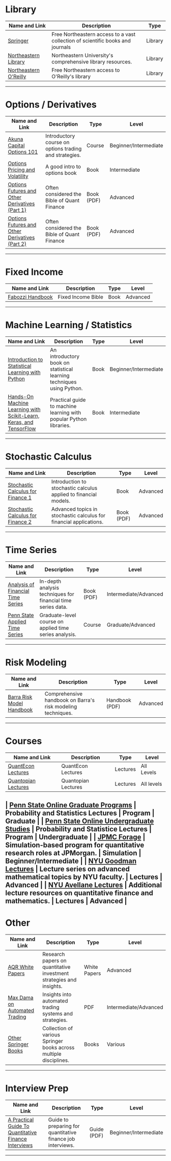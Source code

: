# Library

| **Name and Link** | **Description** | **Type** 
| --- | --- | --- 
| [Springer](https://login.ezproxy.neu.edu/login?url=https://link.springer.com) | Free Northeastern access to a vast collection of scientific books and journals | Library 
| [Northeastern Library](https://library.northeastern.edu/) | Northeastern University's comprehensive library resources. | Library 
| [Northeastern O'Reilly](https://www.oreilly.com/library-access/) | Free Northeastern access to O'Reilly's library | Library 

---

# Options / Derivatives

| **Name and Link** | **Description** | **Type** | **Level** |
| --- | --- | --- | --- |
| [Akuna Capital Options 101](https://akunacapital.teachable.com/) | Introductory course on options trading and strategies. | Course | Beginner/Intermediate |
| [Options Pricing and Volatility](https://www.amazon.com/Option-Volatility-Pricing-Strategies-Techniques/dp/0071818774) | A good intro to options book | Book | Intermediate |
| [Options Futures and Other Derivatives (Part 1)](https://faculty.ksu.edu.sa/sites/default/files/options_futures_and_other_derivatives_8th_ed_part1.pdf) | Often considered the Bible of Quant Finance | Book (PDF) | Advanced |
| [Options Futures and Other Derivatives (Part 2)](https://faculty.ksu.edu.sa/sites/default/files/options_futures_and_other_derivatives_8th_ed_part2.pdf) | Often considered the Bible of Quant Finance | Book (PDF) | Advanced |

---

# Fixed Income

| **Name and Link** | **Description** | **Type** | **Level** |
| --- | --- | --- | --- |
| [Fabozzi Handbook](https://www.amazon.com/Handbook-Fixed-Income-Securities-Ninth/dp/1260473899/ref=asc_df_1260473899/?tag=hyprod-20&linkCode=df0&hvadid=693308329810&hvpos=&hvnetw=g&hvrand=12384469417569397372&hvpone=&hvptwo=&hvqmt=&hvdev=c&hvdvcmdl=&hvlocint=&hvlocphy=1018127&hvtargid=pla-942685423894&psc=1&mcid=73360017eed139a78e91781f305e694c) | Fixed Income Bible | Book | Advanced |

---

# Machine Learning / Statistics

| **Name and Link** | **Description** | **Type** | **Level** |
| --- | --- | --- | --- |
| [Introduction to Statistical Learning with Python](https://www.statlearning.com/) | An introductory book on statistical learning techniques using Python. | Book | Beginner/Intermediate |
| [Hands-On Machine Learning with Scikit-Learn, Keras, and TensorFlow](https://learning.oreilly.com/library/view/-/9781098125967/) | Practical guide to machine learning with popular Python libraries. | Book | Intermediate |

---

# Stochastic Calculus

| **Name and Link** | **Description** | **Type** | **Level** |
| --- | --- | --- | --- |
| [Stochastic Calculus for Finance 1](https://link-springer-com.ezproxy.neu.edu/book/10.1007/978-0-387-22527-2) | Introduction to stochastic calculus applied to financial models. | Book | Advanced |
| [Stochastic Calculus for Finance 2](https://cms.dm.uba.ar/academico/materias/2docuat2016/analisis_cuantitativo_en_finanzas/Steve_ShreveStochastic_Calculus_for_Finance_II.pdf) | Advanced topics in stochastic calculus for financial applications. | Book (PDF) | Advanced |

---

# Time Series

| **Name and Link** | **Description** | **Type** | **Level** |
| --- | --- | --- | --- |
| [Analysis of Financial Time Series](https://cpb-us-w2.wpmucdn.com/blog.nus.edu.sg/dist/0/6796/files/2017/03/analysis-of-financial-time-series-copy-2ffgm3v.pdf) | In-depth analysis techniques for financial time series data. | Book (PDF) | Intermediate/Advanced |
| [Penn State Applied Time Series](https://online.stat.psu.edu/stat510/) | Graduate-level course on applied time series analysis. | Course | Graduate/Advanced |

---

# Risk Modeling

| **Name and Link** | **Description** | **Type** | **Level** |
| --- | --- | --- | --- |
| [Barra Risk Model Handbook](https://roycheng.cn/files/riskModels/barra_risk_model_handbook.pdf) | Comprehensive handbook on Barra's risk modeling techniques. | Handbook (PDF) | Advanced |

---

# Courses

| **Name and Link** | **Description** | **Type** | **Level** |
| --- | --- | --- | --- |
| [QuantEcon Lectures](https://quantecon.org/lectures/) | QuantEcon Lectures | Lectures | All Levels |
| [Quantopian Lectures](https://community.quantopian.com/home) | Quantopian Lectures | Lectures | All levels |

| [Penn State Online Graduate Programs](https://online.stat.psu.edu/statprogram/graduate-programs) | Probability and Statistics Lectures | Program | Graduate |
| [Penn State Online Undergraduate Studies](https://online.stat.psu.edu/statprogram/undergraduate-studies) | Probability and Statistice Lectures | Program | Undergraduate |
| [JPMC Forage](https://www.theforage.com/simulations/jpmorgan/quantitative-research-11oc) | Simulation-based program for quantitative research roles at JPMorgan. | Simulation | Beginner/Intermediate |
| [NYU Goodman Lectures](https://math.nyu.edu/~goodman/teaching/teaching.html) | Lecture series on advanced mathematical topics by NYU faculty. | Lectures | Advanced |
| [NYU Avellane Lectures](https://math.nyu.edu/~avellane/) | Additional lecture resources on quantitative finance and mathematics. | Lectures | Advanced |
---

# Other

| **Name and Link** | **Description** | **Type** | **Level** |
| --- | --- | --- | --- |
| [AQR White Papers](https://www.aqr.com/Insights/Research/White-Papers) | Research papers on quantitative investment strategies and insights. | White Papers | Advanced |
| [Max Dama on Automated Trading](http://isomorphisms.sdf.org/maxdama.pdf) | Insights into automated trading systems and strategies. | PDF | Intermediate/Advanced |
| [Other Springer Books](https://www-springer-com.ezproxy.neu.edu/series/3674/books) | Collection of various Springer books across multiple disciplines. | Books | Various |

---

# Interview Prep

| **Name and Link** | **Description** | **Type** | **Level** |
| --- | --- | --- | --- |
| [A Practical Guide To Quantitative Finance Interviews](https://academyflex.com/wp-content/uploads/2024/03/a-practical-guide-to-quantitative-finance-interviews.pdf) | Guide to preparing for quantitative finance job interviews. | Guide (PDF) | Beginner/Intermediate |

---